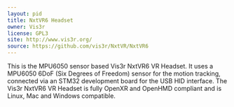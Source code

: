 ```yaml
---
layout: pid
title: NxtVR6 Headset
owner: Vis3r
license: GPL3
site: http://www.vis3r.org/
source: https://github.com/vis3r/NxtVR/NxtVR6
---
```

This is the MPU6050 sensor based Vis3r NxtVR6 VR Headset. It uses a MPU6050 6DoF (Six Degrees of Freedom) sensor for the motion tracking, connected via an STM32 development board for the USB HID interface. The Vis3r NxtVR6 VR Headset is fully OpenXR and OpenHMD compliant and is Linux, Mac and Windows compatible.
